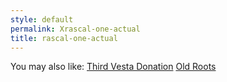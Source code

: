 ```yaml
---
style: default
permalink: Xrascal-one-actual
title: rascal-one-actual
---
```

You may also like:
[Third Vesta Donation](http://scp-wiki.net/3rd-vesta-donation)
[Old Roots](http://scp-wiki.net/old-roots)